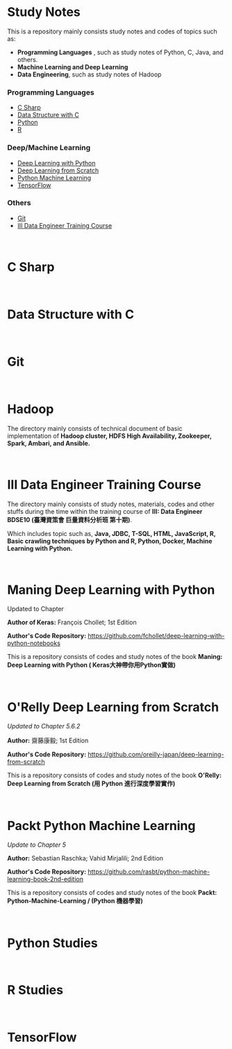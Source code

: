 # Study Notes

This is a repository mainly consists study notes and codes of topics such as:
* **Programming Languages** , such as study notes of Python, C, Java, and others.
* **Machine Learning and Deep Learning**
* **Data Engineering**, such as study notes of Hadoop
### Programming Languages
* [C Sharp](#c-sharp)
* [Data Structure with C](#data-structure-with-c)
* [Python](#python-studies)
* [R](#r-studies)
### Deep/Machine Learning
* [Deep Learning with Python](#Maning-Deep-Learning-with-Python) 
* [Deep Learning from Scratch](#ORelly-Deep-Learning-from-Scratch)
* [Python Machine Learning](#Packt-Python-Machine-Learning)
* [TensorFlow](#TensorFlow)
### Others
* [Git](#Git)
* [III Data Engineer Training Course](#III-Data-Engineer-Training-Course)

<br>

# C Sharp

<br>

# Data Structure with C

<br>

# Git

<br>

# Hadoop

The directory mainly consists of technical document of basic implementation of **Hadoop cluster, HDFS High Availability, Zookeeper, Spark, Ambari, and Ansible.**

<br>

# III Data Engineer Training Course
The directory mainly consists of study notes, materials, codes and other stuffs during the time within the training course of **III: Data Engineer BDSE10 (臺灣資策會 巨量資料分析班 第十期)**.

Which includes topic such as, **Java, JDBC, T-SQL, HTML, JavaScript, R, Basic crawling techniques by Python and R, Python, Docker, Machine Learning with Python.**

<br>

# Maning Deep Learning with Python 
Updated to Chapter 

**Author of Keras:** François Chollet; 1st Edition

**Author's Code Repository:** https://github.com/fchollet/deep-learning-with-python-notebooks

This is a repository consists of codes and study notes of the book **Maning: Deep Learning with Python ( Keras大神帶你用Python實做)**

<br>

# O'Relly Deep Learning from Scratch
*Updated to Chapter 5.6.2*

**Author:**  齋藤康毅; 1st Edition

**Author's Code Repository:** https://github.com/oreilly-japan/deep-learning-from-scratch

This is a repository consists of codes and study notes of the book **O'Relly: Deep Learning from Scratch (用 Python 進行深度學習實作)**

<br>

# Packt Python Machine Learning
*Update to Chapter 5*

**Author:** Sebastian Raschka; Vahid Mirjalili; 2nd Edition

**Author's Code Repository:** https://github.com/rasbt/python-machine-learning-book-2nd-edition

This is a repository consists of codes and study notes of the book **Packt: Python-Machine-Learning / (Python 機器學習)**

<br>

# Python Studies

<br>

# R Studies

<br>

# TensorFlow
